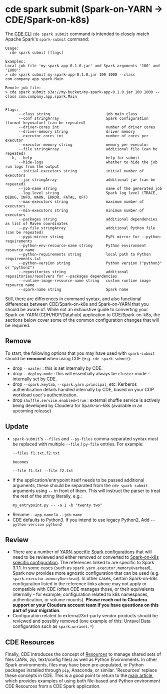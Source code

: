 # cde spark submit (Spark-on-YARN -> CDE/Spark-on-k8s)

The [CDE CLI](https://docs.cloudera.com/data-engineering/cloud/cli-access/topics/cde-cli.html) ```cde spark submit``` command is intended to closely match Apache Spark's ```spark-submit``` command:

```
Usage:
  cde spark submit [flags]

Examples:
Local job file 'my-spark-app-0.1.0.jar' and Spark arguments '100' and '1000':
> cde spark submit my-spark-app-0.1.0.jar 100 1000 --class com.company.app.spark.Main

Remote job file:
> cde spark submit s3a://my-bucket/my-spark-app-0.1.0.jar 100 1000 --class com.company.app.spark.Main


Flags:
      --class string                         job main class
      --conf stringArray                     Spark configuration (format key=value) (can be repeated)
      --driver-cores int                     number of driver cores
      --driver-memory string                 driver memory
      --executor-cores int                   number of cores per executor
      --executor-memory string               memory per executor
      --file stringArray                     additional file (can be repeated)
  -h, --help                                 help for submit
      --hide-logs                            whether to hide the job run logs from the output
      --initial-executors string             initial number of executors
      --jar stringArray                      additional jar (can be repeated)
      --job-name string                      name of the generated job
      --log-level string                     Spark log level (TRACE, DEBUG, INFO, WARN, ERROR, FATAL, OFF)
      --max-executors string                 maximum number of executors
      --min-executors string                 minimum number of executors
      --packages string                      additional dependencies as list of Maven coordinates
      --py-file stringArray                  additional Python file (can be repeated)
      --pypi-mirror string                   PyPi mirror for --python-requirements
      --python-env-resource-name string      Python environment resource name
      --python-requirements string           local path to Python requirements.txt
      --python-version string                Python version ("python3" or "python2")
      --repositories string                  additional repositories/resolvers for --packages dependencies
      --runtime-image-resource-name string   custom runtime image resource name
      --spark-name string                    Spark name
```

Still, there are differences in command syntax, and also functional differences between CDE/Spark-on-k8s and Spark-on-YARN that you should be aware of.  While not an exhaustive guide to converting your Spark-on-YARN (CDH/HDP/Datahub) application to CDE/Spark-on-k8s, the sections below cover some of the common configuration changes that will be required.

## Remove
To start, the following options that you may have used with `spark-submit` should be **__removed__** when using CDE (e.g. `cde spark submit`):
- drop `--master` : this is set internally by CDE.
- drop `--deploy-mode` : this will essentially always be `cluster` mode - internally set by CDE.
- drop `--spark.keytab`, `--spark.yarn.principal`, etc: Kerberos authentication details handled internally by CDE, based on your CDP workload user's authentication.
- drop `shuffle.service.enabled=true` : external shuffle service is actively being developed by Cloudera for Spark-on-k8s (available in an upcoming release)

## Update
- `spark-submit`'s `--files` and `--py-files` comma-separated syntax must be replaced with multiple `--file` / `py-file` entries.  For example:
  ```
  --files f1.txt,f2.txt
  
  becomes
  
  --file f1.txt --file f2.txt
  ```
- If the application/entrypoint itself needs to be passed additional arguments, these should be separated from the `cde spark submit` arguments using `--` in front of them. This will instruct the parser to treat the rest of the string literally, e.g.:
    ```
    my_entrypoint.py -- -a 1 -b "twenty two"
    ```
* Rename `--app.name` to `--job-name`
* CDE defaults to Python3.  If you intend to use legacy Python2, Add `--python-version python2`


## Review
- There are a number of [YARN-specific Spark configurations](https://spark.apache.org/docs/3.1.1/running-on-yarn.html#spark-properties) that will need to be reviewed and either removed or converted to [Spark-on-k8s specific configuration](https://spark.apache.org/docs/3.1.1/running-on-kubernetes.html#configuration). The references linked to are specific to Spark 3.1.1.  In some cases (such as `spark.yarn.executor.memoryOverhead`), Spark now provides more agnostic configuration that can be used (e.g. `spark.executor.memoryOverhead`).  In other cases, certain Spark-on-k8s configuration listed in the reference links above may not apply or compatible with CDE (often CDE manages those, or their equivalents internally - for example, configuration related to k8s namespaces, authentication, or volume mounts).  **Please reach out to Cloudera support or your Cloudera account team if you have questions on this part of your migration**.
- Configuration related to external/3rd-party vendor products should be reviewed and possibly removed (one example of this: Unravel Data configuration such as `spark.unravel.*`)

## CDE Resources
Finally, CDE introduces the concept of [Resources](https://docs.cloudera.com/data-engineering/cloud/use-resources/topics/cde-python-virtual-env.html) to manage shared sets of files (JARs, zip, text/config files) as well as Python Environments.  In other Spark environments, files may have been pre-populated, or Python packages installed through `pip`, Anaconda, or similar.  'Resources' replace these concepts in CDE.  This is a good point to return to the [main article](https://github.com/curtishoward/CDE_CLI_demo/blob/master/README.md), which provides examples of using both file-based and Python environment CDE Resources from a CDE Spark application.




